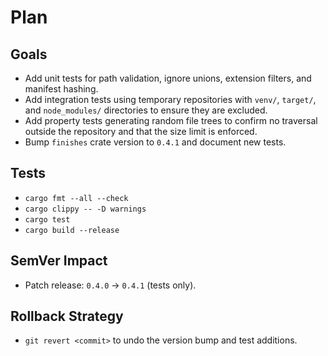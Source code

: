 # Plan

## Goals
- Add unit tests for path validation, ignore unions, extension filters, and manifest hashing.
- Add integration tests using temporary repositories with `venv/`, `target/`, and `node_modules/` directories to ensure they are excluded.
- Add property tests generating random file trees to confirm no traversal outside the repository and that the size limit is enforced.
- Bump `finishes` crate version to `0.4.1` and document new tests.

## Tests
- `cargo fmt --all --check`
- `cargo clippy -- -D warnings`
- `cargo test`
- `cargo build --release`

## SemVer Impact
- Patch release: `0.4.0` → `0.4.1` (tests only).

## Rollback Strategy
- `git revert <commit>` to undo the version bump and test additions.
